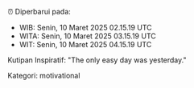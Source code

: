 ⏰ Diperbarui pada:
- WIB: Senin, 10 Maret 2025 02.15.19 UTC
- WITA: Senin, 10 Maret 2025 03.15.19 UTC
- WIT: Senin, 10 Maret 2025 04.15.19 UTC

Kutipan Inspiratif:
"The only easy day was yesterday."


Kategori: motivational

